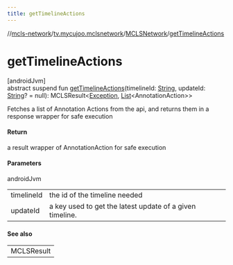 ```yaml
---
title: getTimelineActions
---
```

//[mcls-network](../../../index.html)/[tv.mycujoo.mclsnetwork](../index.html)/[MCLSNetwork](index.html)/[getTimelineActions](get-timeline-actions.html)



# getTimelineActions



[androidJvm]\
abstract suspend fun [getTimelineActions](get-timeline-actions.html)(timelineId: [String](https://kotlinlang.org/api/latest/jvm/stdlib/kotlin/-string/index.html), updateId: [String](https://kotlinlang.org/api/latest/jvm/stdlib/kotlin/-string/index.html)? = null): MCLSResult&lt;[Exception](https://kotlinlang.org/api/latest/jvm/stdlib/kotlin/-exception/index.html), [List](https://kotlinlang.org/api/latest/jvm/stdlib/kotlin.collections/-list/index.html)&lt;AnnotationAction&gt;&gt;



Fetches a list of Annotation Actions from the api, and returns them in a response wrapper for safe execution



#### Return



a result wrapper of AnnotationAction for safe execution



#### Parameters


androidJvm

| | |
|---|---|
| timelineId | the id of the timeline needed |
| updateId | a key used to get the latest update of a given timeline. |



#### See also


| |
|---|
| MCLSResult |



